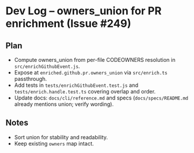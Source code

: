 # Dev Log – owners_union for PR enrichment (Issue #249)

## Plan

- Compute owners_union from per-file CODEOWNERS resolution in `src/enrichGithubEvent.js`.
- Expose at `enriched.github.pr.owners_union` via `src/enrich.ts` passthrough.
- Add tests in `tests/enrichGithubEvent.test.js` and `tests/enrich.handle.test.ts` covering overlap and order.
- Update docs: `docs/cli/reference.md` and specs (`docs/specs/README.md` already mentions union; verify wording).

## Notes

- Sort union for stability and readability.
- Keep existing `owners` map intact.
